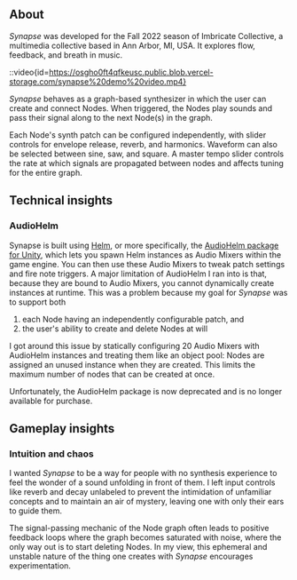 ## About

*Synapse* was developed for the Fall 2022 season of Imbricate Collective, a multimedia collective based in Ann Arbor, MI, USA. It explores flow, feedback, and breath in music.

::video{id=https://osgho0ft4qfkeusc.public.blob.vercel-storage.com/synapse%20demo%20video.mp4}

*Synapse* behaves as a graph-based synthesizer in which the user can create and connect Nodes. When triggered, the Nodes play sounds and pass their signal along to the next Node(s) in the graph.

Each Node's synth patch can be configured independently, with slider controls for envelope release, reverb, and harmonics. Waveform can also be selected between sine, saw, and square. A master tempo slider controls the rate at which signals are propagated between nodes and affects tuning for the entire graph.

## Technical insights

### AudioHelm

Synapse is built using [Helm](https://tytel.org/audiohelm/), or more specifically, the [AudioHelm package for Unity](https://tytel.org/audiohelm/), which lets you spawn Helm instances as Audio Mixers within the game engine. You can then use these Audio Mixers to tweak patch settings and fire note triggers. A major limitation of AudioHelm I ran into is that, because they are bound to Audio Mixers, you cannot dynamically create instances at runtime. This was a problem because my goal for *Synapse* was to support both

1. each Node having an independently configurable patch, and
1. the user's ability to create and delete Nodes at will

I got around this issue by statically configuring 20 Audio Mixers with AudioHelm instances and treating them like an object pool: Nodes are assigned an unused instance when they are created. This limits the maximum number of nodes that can be created at once.

Unfortunately, the AudioHelm package is now deprecated and is no longer available for purchase.

## Gameplay insights

### Intuition and chaos

I wanted *Synapse* to be a way for people with no synthesis experience to feel the wonder of a sound unfolding in front of them. I left input controls like reverb and decay unlabeled to prevent the intimidation of unfamiliar concepts and to maintain an air of mystery, leaving one with only their ears to guide them.

The signal-passing mechanic of the Node graph often leads to positive feedback loops where the graph becomes saturated with noise, where the only way out is to start deleting Nodes. In my view, this ephemeral and unstable nature of the thing one creates with *Synapse* encourages experimentation.
